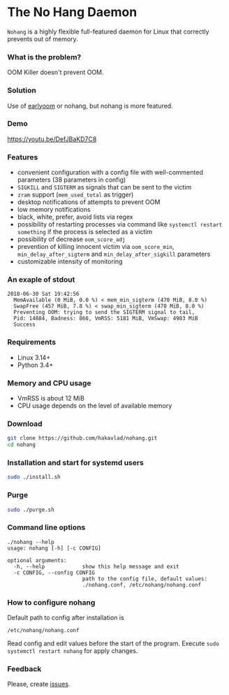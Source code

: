 
The No Hang Daemon
==================

`Nohang` is a highly flexible full-featured daemon for Linux that correctly prevents out of memory.

### What is the problem?

OOM Killer doesn't prevent OOM.

### Solution

Use of [earlyoom](https://github.com/rfjakob/earlyoom) or nohang, but nohang is more featured.

### Demo

https://youtu.be/DefJBaKD7C8

### Features

- convenient configuration with a config file with well-commented parameters (38 parameters in config)
- `SIGKILL` and `SIGTERM` as signals that can be sent to the victim
- `zram` support (`mem_used_total` as trigger)
- desktop notifications of attempts to prevent OOM
- low memory notifications
- black, white, prefer, avoid lists via regex
- possibility of restarting processes via command like `systemctl restart something` if the process is selected as a victim
- possibility of decrease `oom_score_adj`
- prevention of killing innocent victim via `oom_score_min`, `min_delay_after_sigterm` and `min_delay_after_sigkill` parameters
- customizable intensity of monitoring

### An exaple of stdout

```
2018-06-30 Sat 19:42:56
  MemAvailable (0 MiB, 0.0 %) < mem_min_sigterm (470 MiB, 8.0 %)
  SwapFree (457 MiB, 7.8 %) < swap_min_sigterm (470 MiB, 8.0 %)
  Preventing OOM: trying to send the SIGTERM signal to tail,
  Pid: 14884, Badness: 866, VmRSS: 5181 MiB, VmSwap: 4983 MiB
  Success
```

### Requirements

- Linux 3.14+
- Python 3.4+

### Memory and CPU usage

- VmRSS is about 12 MiB
- CPU usage depends on the level of available memory

### Download
```bash
git clone https://github.com/hakavlad/nohang.git
cd nohang
```

### Installation and start for systemd users

```bash
sudo ./install.sh
```
### Purge

```bash
sudo ./purge.sh
```

### Command line options

```
./nohang --help
usage: nohang [-h] [-c CONFIG]

optional arguments:
  -h, --help            show this help message and exit
  -c CONFIG, --config CONFIG
                        path to the config file, default values:
                        ./nohang.conf, /etc/nohang/nohang.conf
```

### How to configure nohang

Default path to config after installation is
```
/etc/nohang/nohang.conf 
```

Read config and edit values before the start of the program. Execute `sudo systemctl restart nohang` for apply changes.

### Feedback

Please, create [issues](https://github.com/hakavlad/nohang/issues).

